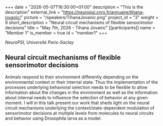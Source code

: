 +++
date = "2026-05-07T16:30:00+01:00"
description = "This is the description"
external_link = "https://neuropsi.cnrs.fr/annuaire/tihana-jovanic/"
picture = "/speakers/TihanaJovanic.png"
project_id = "3"
weight = 9
short_description = "Neural circuit mechanisms of flexible sensorimotor decisions"
title = "May 7th, 2026 - Tihana Jovanic"
[[participants]]
    name = "Member 1"
    is_member = true
    id = "member1"
+++

_NeuroPSI, Université Paris-Saclay_

## Neural circuit mechanisms of flexible sensorimotor decisions

Animals respond to their environment differently depending on the environmental context or their internal state. Thus the implementation of the processes underlying behavioral selection needs to be flexible to allow information about the changes in the environment as well as the information about internal needs to influence the selection of behavior at any given moment. I will in this talk present our work that sheds light on the neural circuit mechanisms underlying the context/state-dependent modulation of sensorimotor decisions at multiple levels from molecules to neural circuits and behavior using Drosophila larva as a model.